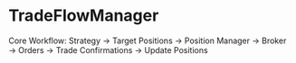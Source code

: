 # TradeFlowManager
Core Workflow: Strategy → Target Positions → Position Manager → Broker → Orders → Trade Confirmations → Update Positions
